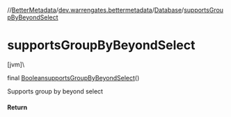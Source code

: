 //[BetterMetadata](../../../index.md)/[dev.warrengates.bettermetadata](../index.md)/[Database](index.md)/[supportsGroupByBeyondSelect](supports-group-by-beyond-select.md)

# supportsGroupByBeyondSelect

[jvm]\

final [Boolean](https://docs.oracle.com/javase/8/docs/api/java/lang/Boolean.html)[supportsGroupByBeyondSelect](supports-group-by-beyond-select.md)()

Supports group by beyond select

#### Return

